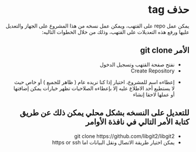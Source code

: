 <div dir = rtl > 
  
 <h1> حذف tag </h1> 

<p>

يمكن عمل repo على القتهب، ويمكن عمل نسخه من هذا المشروع على الجهاز والتعديل عليها ورفع هذه التعديلات على القتهب، وذلك من خلال الخطوات التاليه:

</p>
  
<h2> الأمر git clone </h1> 

<ul>
  <li>نفتح صفحة القتهب وتسجيل الدخول
</li>
  <li> Create Repository
  </li>
  
  <li> 
  
إعطاءه اسم للمشروع، اختيار إذا كنا نريده عام ( ظاهر للجميع ) أو خاص حيث لا يستطيع أحد الاطلاع عليه إلا بإعطاءه الصلاحيات تظهر خيارات يمكن إضافتها أو عملها لاحقا
إنشاء
  </li>
   
</ul>
 <h2> للتعديل على النسخه بشكل محلي يمكن ذلك عن طريق كتابة الأمر التالي في نافذة الأوامر
 </h2>
 
 
 <ul>
  <li>git clone https://github.com/libgit2/libgit2
 </li>
  <li> يمكن اختيار طريقة الاتصال ونقل البيانات اما
https or ssh </li>
</ul>


  </dir >
